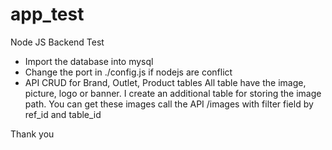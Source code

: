 # app_test
Node JS Backend Test

- Import the database into mysql
- Change the port in ./config.js if nodejs are conflict
- API CRUD for Brand, Outlet, Product tables
  All table have the image, picture, logo or banner. I create an additional table for storing the image path.
  You can get these images call the API /images with filter field by ref_id and table_id
  
Thank you
